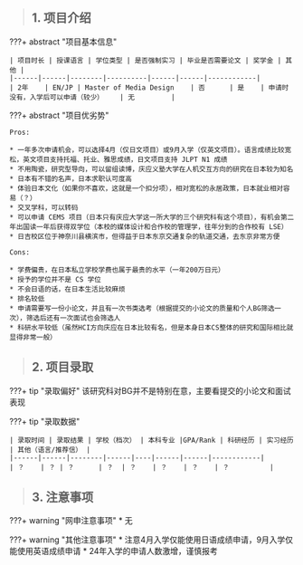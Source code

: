 > ## **1. 项目介绍**

???+ abstract "项目基本信息" 

    | 项目时长 | 授课语言 | 学位类型 | 是否强制实习 | 毕业是否需要论文 | 奖学金 | 其他 |
    |------|------|--------|----------|------|------|------------|
    | 2年    | EN/JP | Master of Media Design    | 否      | 是    | 申请时没有，入学后可以申请（较少）    | 无         |

???+ abstract "项目优劣势" 

    Pros:
    
    * 一年多次申请机会，可以选择4月（仅日文项目）或9月入学（仅英文项目）。语言成绩比较宽松，英文项目支持托福、托业、雅思成绩，日文项目支持 JLPT N1 成绩
    * 不用陶瓷，研究型导向，可以留组读博，庆应义塾大学在人机交互方向的研究在日本较为知名
    * 日本有不错的名声，日本求职认可度高
    * 体验日本文化（如果你不喜欢，这就是一个扣分项），相对宽松的永居政策，日本就业相对容易（？）
    * 交叉学科，可以转码
    * 可以申请 CEMS 项目（日本只有庆应大学这一所大学的三个研究科有这个项目），有机会第二年出国读一年后获得双学位（本校的媒体设计和合作校的管理学，往年分到的合作校有 LSE）
    * 日吉校区位于神奈川县横滨市，但得益于日本东京交通复杂的轨道交通，去东京非常方便
    
    Cons:
    
    * 学费偏贵，在日本私立学校学费也属于最贵的水平（一年200万日元）
    * 授予的学位并不是 CS 学位
    * 不会日语的话，在日本生活比较麻烦
    * 排名较低
    * 申请需要写一份小论文，并且有一次书类选考（根据提交的小论文的质量和个人BG筛选一次），筛选后还有一次面试也会筛选人
    * 科研水平较低（虽然HCI方向庆应在日本比较有名，但是本身日本CS整体的研究和国际相比就显得非常一般）

> ## **2. 项目录取**

???+ tip "录取偏好"
    该研究科对BG并不是特别在意，主要看提交的小论文和面试表现

???+ tip "录取数据"

    | 录取时间 | 录取结果 | 学校（档次） | 本科专业 |GPA/Rank | 科研经历 | 实习经历 | 其他（语言/推荐信） |
    |------|------|--------|------|----|------|------|------------|
    | ？    | ？ | ？      | ？  | ？    | ？    | ？    | ？          |


> ## **3. 注意事项**

???+ warning "网申注意事项"
    * 无

???+ warning "其他注意事项"
    * 注意4月入学仅能使用日语成绩申请，9月入学仅能使用英语成绩申请
    * 24年入学的申请人数激增，谨慎报考

